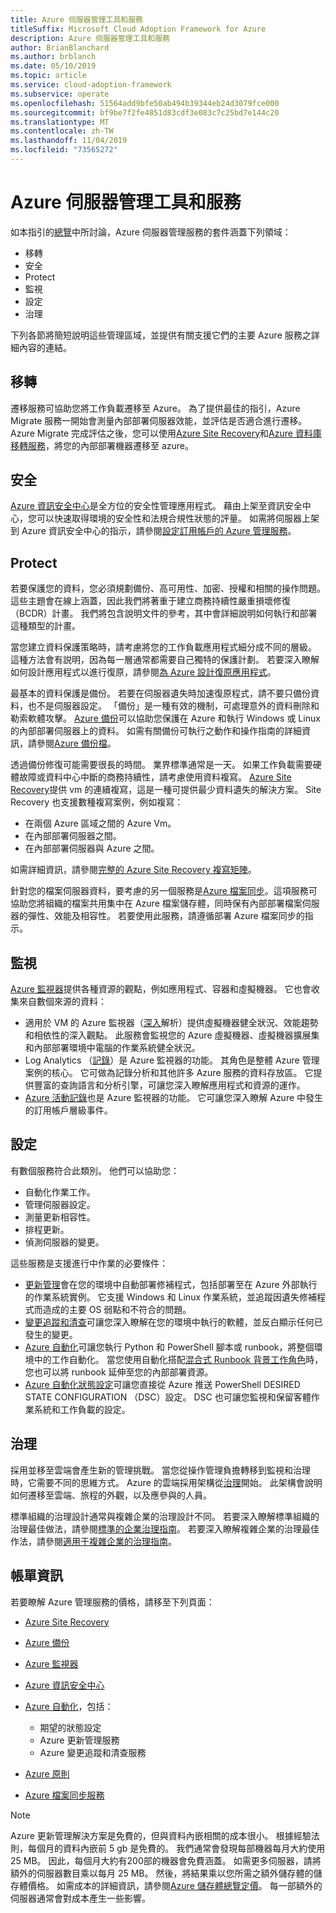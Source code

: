 ```yaml
---
title: Azure 伺服器管理工具和服務
titleSuffix: Microsoft Cloud Adoption Framework for Azure
description: Azure 伺服器管理工具和服務
author: BrianBlanchard
ms.author: brblanch
ms.date: 05/10/2019
ms.topic: article
ms.service: cloud-adoption-framework
ms.subservice: operate
ms.openlocfilehash: 51564add9bfe50ab494b39344eb24d3079fce000
ms.sourcegitcommit: bf9be7f2fe4851d83cdf3e083c7c25bd7e144c20
ms.translationtype: MT
ms.contentlocale: zh-TW
ms.lasthandoff: 11/04/2019
ms.locfileid: "73565272"
---
```

# <a name="azure-server-management-tools-and-services"></a>Azure 伺服器管理工具和服務

如本指引的[總覽](./index.md)中所討論，Azure 伺服器管理服務的套件涵蓋下列領域：

- 移轉
- 安全
- Protect
- 監視
- 設定
- 治理

下列各節將簡短說明這些管理區域，並提供有關支援它們的主要 Azure 服務之詳細內容的連結。

## <a name="migrate"></a>移轉

遷移服務可協助您將工作負載遷移至 Azure。 為了提供最佳的指引，Azure Migrate 服務一開始會測量內部部署伺服器效能，並評估是否適合進行遷移。 Azure Migrate 完成評估之後，您可以使用[Azure Site Recovery](https://docs.microsoft.com/azure/site-recovery/site-recovery-overview)和[Azure 資料庫移轉服務](https://docs.microsoft.com/azure/dms/dms-overview)，將您的內部部署機器遷移至 azure。

## <a name="secure"></a>安全

[Azure 資訊安全中心](https://docs.microsoft.com/azure/security-center/security-center-intro)是全方位的安全性管理應用程式。 藉由上架至資訊安全中心，您可以快速取得環境的安全性和法規合規性狀態的評量。 如需將伺服器上架到 Azure 資訊安全中心的指示，請參閱[設定訂用帳戶的 Azure 管理服務](./onboard-at-scale.md#azure-security-center)。

## <a name="protect"></a>Protect

若要保護您的資料，您必須規劃備份、高可用性、加密、授權和相關的操作問題。 這些主題會在線上涵蓋，因此我們將著重于建立商務持續性嚴重損壞修復（BCDR）計畫。 我們將包含說明文件的參考，其中會詳細說明如何執行和部署這種類型的計畫。

當您建立資料保護策略時，請考慮將您的工作負載應用程式細分成不同的層級。 這種方法會有説明，因為每一層通常都需要自己獨特的保護計劃。 若要深入瞭解如何設計應用程式以進行復原，請參閱[為 Azure 設計復原應用程式](https://docs.microsoft.com/azure/architecture/resiliency)。

最基本的資料保護是備份。 若要在伺服器遺失時加速復原程式，請不要只備份資料，也不是伺服器設定。 「備份」是一種有效的機制，可處理意外的資料刪除和勒索軟體攻擊。 [Azure 備份](https://docs.microsoft.com/azure/backup)可以協助您保護在 Azure 和執行 Windows 或 Linux 的內部部署伺服器上的資料。 如需有關備份可執行之動作和操作指南的詳細資訊，請參閱[Azure 備份檔](https://docs.microsoft.com/azure/backup/backup-overview)。

透過備份修復可能需要很長的時間。 業界標準通常是一天。 如果工作負載需要硬體故障或資料中心中斷的商務持續性，請考慮使用資料複寫。 [Azure Site Recovery](https://docs.microsoft.com/azure/site-recovery/site-recovery-overview)提供 vm 的連續複寫，這是一種可提供最少資料遺失的解決方案。 Site Recovery 也支援數種複寫案例，例如複寫：

- 在兩個 Azure 區域之間的 Azure Vm。
- 在內部部署伺服器之間。
- 在內部部署伺服器與 Azure 之間。

如需詳細資訊，請參閱[完整的 Azure Site Recovery 複寫矩陣](https://docs.microsoft.com/azure/site-recovery/site-recovery-overview#what-can-i-replicate)。

針對您的檔案伺服器資料，要考慮的另一個服務是[Azure 檔案同步](https://docs.microsoft.com/azure/storage/files/storage-sync-files-planning)。這項服務可協助您將組織的檔案共用集中在 Azure 檔案儲存體，同時保有內部部署檔案伺服器的彈性、效能及相容性。 若要使用此服務，請遵循部署 Azure 檔案同步的指示。

## <a name="monitor"></a>監視

[Azure 監視器](https://docs.microsoft.com/azure/azure-monitor/overview)提供各種資源的觀點，例如應用程式、容器和虛擬機器。 它也會收集來自數個來源的資料：

- 適用於 VM 的 Azure 監視器（[深入](https://docs.microsoft.com/azure/azure-monitor/insights/vminsights-overview)解析）提供虛擬機器健全狀況、效能趨勢和相依性的深入觀點。 此服務會監視您的 Azure 虛擬機器、虛擬機器擴展集和內部部署環境中電腦的作業系統健全狀況。
- Log Analytics （[記錄](https://docs.microsoft.com/azure/azure-monitor/platform/data-collection#logs)）是 Azure 監視器的功能。 其角色是整體 Azure 管理案例的核心。 它可做為記錄分析和其他許多 Azure 服務的資料存放區。 它提供豐富的查詢語言和分析引擎，可讓您深入瞭解應用程式和資源的運作。
- [Azure 活動記錄](https://docs.microsoft.com/azure/azure-monitor/platform/activity-logs-overview)也是 Azure 監視器的功能。 它可讓您深入瞭解 Azure 中發生的訂用帳戶層級事件。

## <a name="configure"></a>設定

有數個服務符合此類別。 他們可以協助您：

- 自動化作業工作。
- 管理伺服器設定。
- 測量更新相容性。
- 排程更新。
- 偵測伺服器的變更。

這些服務是支援進行中作業的必要條件：

- [更新管理](https://docs.microsoft.com/azure/automation/automation-update-management#view-update-assessments)會在您的環境中自動部署修補程式，包括部署至在 Azure 外部執行的作業系統實例。 它支援 Windows 和 Linux 作業系統，並追蹤因遺失修補程式而造成的主要 OS 弱點和不符合的問題。
- [變更追蹤和清查](https://docs.microsoft.com/azure/automation/change-tracking)可讓您深入瞭解在您的環境中執行的軟體，並反白顯示任何已發生的變更。
- [Azure 自動化](https://docs.microsoft.com/azure/automation/automation-intro)可讓您執行 Python 和 PowerShell 腳本或 runbook，將整個環境中的工作自動化。 當您使用自動化搭配[混合式 Runbook 背景工作角色](https://docs.microsoft.com/azure/automation/automation-hybrid-runbook-worker)時，您也可以將 runbook 延伸至您的內部部署資源。
- [Azure 自動化狀態設定](https://docs.microsoft.com/azure/automation/automation-dsc-overview)可讓您直接從 Azure 推送 PowerShell DESIRED STATE CONFIGURATION （DSC）設定。 DSC 也可讓您監視和保留客體作業系統和工作負載的設定。

## <a name="govern"></a>治理

採用並移至雲端會產生新的管理挑戰。 當您從操作管理負擔轉移到監視和治理時，它需要不同的思維方式。 Azure 的雲端採用架構從[治理](../../govern/index.md)開始。 此架構會說明如何遷移至雲端、旅程的外觀，以及應參與的人員。

標準組織的治理設計通常與複雜企業的治理設計不同。 若要深入瞭解標準組織的治理最佳做法，請參閱[標準的企業治理指南](../../govern/guides/standard/index.md)。 若要深入瞭解複雜企業的治理最佳作法，請參閱[適用于複雜企業的治理指南](../../govern/guides/complex/index.md)。

## <a name="billing-information"></a>帳單資訊

若要瞭解 Azure 管理服務的價格，請移至下列頁面：

- [Azure Site Recovery](https://azure.microsoft.com/pricing/details/site-recovery)

- [Azure 備份](https://azure.microsoft.com/pricing/details/backup)

- [Azure 監視器](https://azure.microsoft.com/pricing/details/monitor)

- [Azure 資訊安全中心](https://azure.microsoft.com/pricing/details/security-center)

- [Azure 自動化](https://azure.microsoft.com/pricing/details/automation)，包括：
  - 期望的狀態設定
  - Azure 更新管理服務
  - Azure 變更追蹤和清查服務

- [Azure 原則](https://azure.microsoft.com/pricing/details/azure-policy)

- [Azure 檔案同步服務](https://azure.microsoft.com/pricing/details/storage/blobs)

> [!NOTE]
> Azure 更新管理解決方案是免費的，但與資料內嵌相關的成本很小。 根據經驗法則，每個月的資料內嵌前 5 gb 是免費的。 我們通常會發現每部機器每月大約使用 25 MB。 因此，每個月大約有200部的機器會免費涵蓋。 如需更多伺服器，請將額外的伺服器數目乘以每月 25 MB。 然後，將結果乘以您所需之額外儲存體的儲存體價格。 如需成本的詳細資訊，請參閱[Azure 儲存體總覽定價](https://azure.microsoft.com/pricing/details/storage)。 每一部額外的伺服器通常會對成本產生一些影響。
